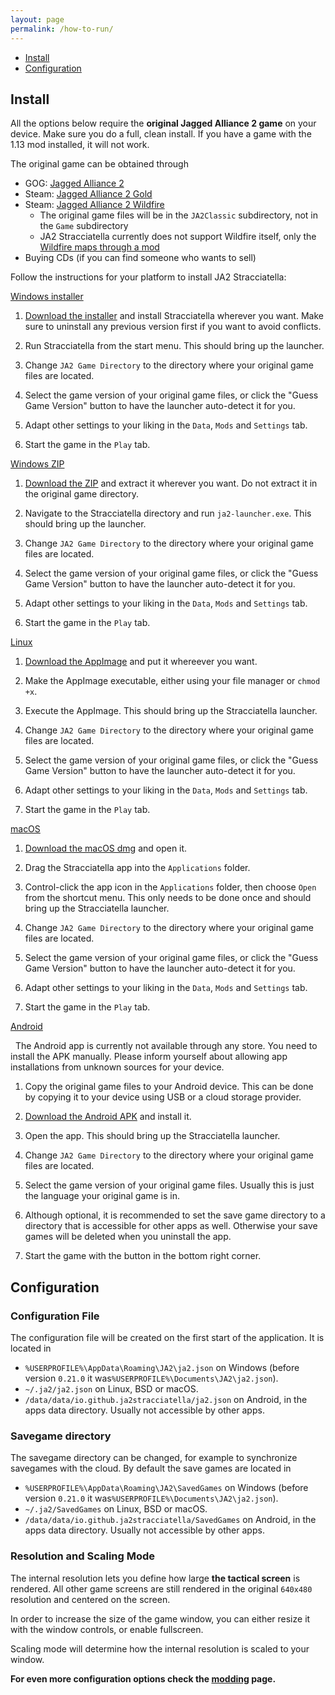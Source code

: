 ```yaml
---
layout: page
permalink: /how-to-run/
---
```


- [Install](#install)
- [Configuration](#configuration)

## Install

All the options below require the **original Jagged Alliance 2 game** on your device. Make sure you do a full, clean install. If you have a game with the 1.13 mod installed, it will not work.

The original game can be obtained through

- GOG: [Jagged Alliance 2](https://www.gog.com/en/game/jagged_alliance_2)
- Steam: [Jagged Alliance 2 Gold](https://store.steampowered.com/app/1620/Jagged_Alliance_2_Gold/)
- Steam: [Jagged Alliance 2 Wildfire](https://store.steampowered.com/app/215930/Jagged_Alliance_2__Wildfire/)
  - The original game files will be in the `JA2Classic` subdirectory, not in the `Game` subdirectory
  - JA2 Stracciatella currently does not support Wildfire itself, only the [Wildfire maps through a mod](https://github.com/ja2-stracciatella/mod-wildfire-maps)
- Buying CDs (if you can find someone who wants to sell)

Follow the instructions for your platform to install JA2 Stracciatella:

<div id="accordion">
  <div class="card">
    <div class="card-header" id="heading-windows-installer">
      <a data-toggle="collapse" data-target="#collapse-windows-installer" aria-expanded="false" aria-controls="collapse-windows-installer" href="javascript:">
         Windows installer
      </a>
    </div>
    <div id="collapse-windows-installer" class="collapse" aria-labelledby="heading-windows-installer" data-parent="#accordion">
      <div class="card-body">
        <ol>
           <li>
               <p><a href="/download" target="_blank">Download the installer</a> and install Stracciatella wherever you want. Make sure to uninstall any previous version first if you want to avoid conflicts.</p>
           </li>
           <li>
               <p>Run Stracciatella from the start menu. This should bring up the launcher.</p>
           </li>
           <li>
               <p>Change <code>JA2 Game Directory</code> to the directory where your original game files are located.</p>
           </li>
           <li>
               <p>Select the game version of your original game files, or click the "Guess Game Version" button to have the launcher auto-detect it for you.</p>
           </li>
           <li>
               <p>Adapt other settings to your liking in the <code>Data</code>, <code>Mods</code> and <code>Settings</code> tab.</p>
           </li>
           <li>
               <p>Start the game in the <code>Play</code> tab.</p>
           </li>
        </ol>
      </div>
    </div>
  </div>
  <div class="card">
    <div class="card-header" id="heading-windows-zip">
      <a data-toggle="collapse" data-target="#collapse-windows-zip" aria-expanded="false" aria-controls="collapse-windows-zip" href="javascript:">
         Windows ZIP
      </a>
    </div>
    <div id="collapse-windows-zip" class="collapse" aria-labelledby="heading-windows-zip" data-parent="#accordion">
      <div class="card-body">
        <ol>
           <li>
               <p><a href="/download" target="_blank">Download the ZIP</a> and extract it wherever you want. Do not extract it in the original game directory.</p>
           </li>
           <li>
               <p>Navigate to the Stracciatella directory and run <code>ja2-launcher.exe</code>. This should bring up the launcher.</p>
           </li>
           <li>
               <p>Change <code>JA2 Game Directory</code> to the directory where your original game files are located.</p>
           </li>
           <li>
               <p>Select the game version of your original game files, or click the "Guess Game Version" button to have the launcher auto-detect it for you.</p>
           </li>
           <li>
               <p>Adapt other settings to your liking in the <code>Data</code>, <code>Mods</code> and <code>Settings</code> tab.</p>
           </li>
           <li>
               <p>Start the game in the <code>Play</code> tab.</p>
           </li>
        </ol>
      </div>
    </div>
  </div>
  <div class="card">
    <div class="card-header" id="heading-linux">
         <a data-toggle="collapse" data-target="#collapse-linux" aria-expanded="false" aria-controls="collapse-linux" href="javascript:">
            Linux
        </a>
    </div>
    <div id="collapse-linux" class="collapse" aria-labelledby="heading-linux" data-parent="#accordion">
      <div class="card-body">
        <ol>
           <li>
               <p><a href="/download" target="_blank">Download the AppImage</a> and put it whereever you want.</p>
           </li>
           <li>
               <p>Make the AppImage executable, either using your file manager or <code>chmod +x</code>.</p>
           </li>
           <li>
               <p>Execute the AppImage. This should bring up the Stracciatella launcher.</p>
           </li>
           <li>
               <p>Change <code>JA2 Game Directory</code> to the directory where your original game files are located.</p>
           </li>
           <li>
               <p>Select the game version of your original game files, or click the "Guess Game Version" button to have the launcher auto-detect it for you.</p>
           </li>
           <li>
               <p>Adapt other settings to your liking in the <code>Data</code>, <code>Mods</code> and <code>Settings</code> tab.</p>
           </li>
           <li>
               <p>Start the game in the <code>Play</code> tab.</p>
           </li>
        </ol>
      </div>
    </div>
  </div>
  <div class="card">
    <div class="card-header" id="heading-macos">
         <a data-toggle="collapse" data-target="#collapse-macos" aria-expanded="false" aria-controls="collapse-macos" href="javascript:">
            macOS
        </a>
    </div>
    <div id="collapse-macos" class="collapse" aria-labelledby="heading-macos" data-parent="#accordion">
      <div class="card-body">
        <ol>
           <li>
               <p><a href="/download" target="_blank">Download the macOS dmg</a> and open it.</p>
           </li>
           <li>
               <p>Drag the Stracciatella app into the <code>Applications</code> folder.</p>
           </li>
           <li>
               <p>Control-click the app icon in the <code>Applications</code> folder, then choose <code>Open</code> from the shortcut menu. This only needs to be done once and should bring up the Stracciatella launcher.</p>
           </li>
           <li>
               <p>Change <code>JA2 Game Directory</code> to the directory where your original game files are located.</p>
           </li>
           <li>
               <p>Select the game version of your original game files, or click the "Guess Game Version" button to have the launcher auto-detect it for you.</p>
           </li>
           <li>
               <p>Adapt other settings to your liking in the <code>Data</code>, <code>Mods</code> and <code>Settings</code> tab.</p>
           </li>
           <li>
               <p>Start the game in the <code>Play</code> tab.</p>
           </li>
        </ol>
      </div>
    </div>
  </div>
  <div class="card">
    <div class="card-header" id="heading-android">
         <a data-toggle="collapse" data-target="#collapse-android" aria-expanded="false" aria-controls="collapse-android" href="javascript:">
            Android
        </a>
    </div>
    <div id="collapse-android" class="collapse" aria-labelledby="heading-android" data-parent="#accordion">
      <div class="card-body">
        <p>
          <span class="fa fa-lg fa-info"></span>&nbsp;&nbsp;The Android app is currently not available through any store. You need to install the APK manually. Please inform yourself about allowing app installations from unknown sources for your device.
        </p>
        <ol>
           <li>
               <p>Copy the original game files to your Android device. This can be done by copying it to your device using USB or a cloud storage provider.</p>
           </li>
           <li>
               <p><a href="/download" target="_blank">Download the Android APK</a> and install it.</p>
           </li>
           <li>
               <p>Open the app. This should bring up the Stracciatella launcher.</p>
           </li>
           <li>
               <p>Change <code>JA2 Game Directory</code> to the directory where your original game files are located.</p>
           </li>
           <li>
               <p>Select the game version of your original game files. Usually this is just the language your original game is in.</p>
           </li>
           <li>
               <p>Although optional, it is recommended to set the save game directory to a directory that is accessible for other apps as well. Otherwise your save games will be deleted when you uninstall the app.</p>
           </li>
           <li>
               <p>Start the game with the button in the bottom right corner.</p>
           </li>
        </ol>
      </div>
    </div>
  </div>
</div>
<p></p>

## Configuration

### Configuration File

The configuration file will be created on the first start of the application. It is located in

- `%USERPROFILE%\AppData\Roaming\JA2\ja2.json` on Windows (before version `0.21.0` it was`%USERPROFILE%\Documents\JA2\ja2.json`). 
- `~/.ja2/ja2.json` on Linux, BSD or macOS.
- `/data/data/io.github.ja2stracciatella/ja2.json` on Android, in the apps data directory. Usually not accessible by other apps.

### Savegame directory

The savegame directory can be changed, for example to synchronize savegames with the cloud. By default the save games are located in

- `%USERPROFILE%\AppData\Roaming\JA2\SavedGames` on Windows (before version `0.21.0` it was`%USERPROFILE%\Documents\JA2\ja2.json`).
- `~/.ja2/SavedGames` on Linux, BSD or macOS.
- `/data/data/io.github.ja2stracciatella/SavedGames` on Android, in the apps data directory. Usually not accessible by other apps.

### Resolution and Scaling Mode

The internal resolution lets you define how large **the tactical screen** is rendered. All other game screens are still rendered in the original `640x480` resolution and centered on the screen.

In order to increase the size of the game window, you can either resize it with the window controls, or enable fullscreen.

Scaling mode will determine how the internal resolution is scaled to your window.



**For even more configuration options check the [modding](/mods/) page.**
